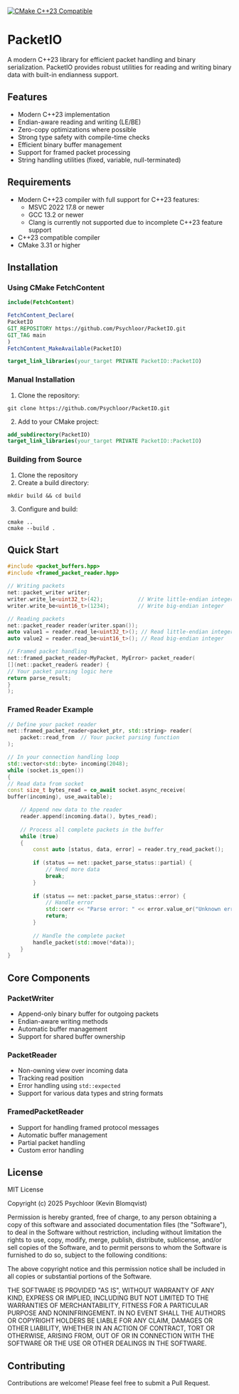 [![CMake C++23 Compatible](https://github.com/Psychloor/PacketIO/actions/workflows/cmake-multi-platform.yml/badge.svg)](https://github.com/Psychloor/PacketIO/actions/workflows/cmake-multi-platform.yml)

# PacketIO

A modern C++23 library for efficient packet handling and binary serialization. PacketIO provides robust utilities for reading and writing binary data with built-in endianness support.

## Features

- Modern C++23 implementation
- Endian-aware reading and writing (LE/BE)
- Zero-copy optimizations where possible
- Strong type safety with compile-time checks
- Efficient binary buffer management
- Support for framed packet processing
- String handling utilities (fixed, variable, null-terminated)

## Requirements

- Modern C++23 compiler with full support for C++23 features:
    - MSVC 2022 17.8 or newer
    - GCC 13.2 or newer
    - Clang is currently not supported due to incomplete C++23 feature support
- C++23 compatible compiler
- CMake 3.31 or higher

## Installation

### Using CMake FetchContent
```cmake
include(FetchContent)

FetchContent_Declare(
PacketIO
GIT_REPOSITORY https://github.com/Psychloor/PacketIO.git
GIT_TAG main
)
FetchContent_MakeAvailable(PacketIO)

target_link_libraries(your_target PRIVATE PacketIO::PacketIO)
```
### Manual Installation

1. Clone the repository:
```shell
git clone https://github.com/Psychloor/PacketIO.git
```
2. Add to your CMake project:
```cmake
add_subdirectory(PacketIO)
target_link_libraries(your_target PRIVATE PacketIO::PacketIO)
```
### Building from Source

1. Clone the repository
2. Create a build directory:
```shell
mkdir build && cd build
```
3. Configure and build:
```shell
cmake ..
cmake --build .
```
## Quick Start
```cpp
#include <packet_buffers.hpp>
#include <framed_packet_reader.hpp>

// Writing packets
net::packet_writer writer;
writer.write_le<uint32_t>(42);           // Write little-endian integer
writer.write_be<uint16_t>(1234);         // Write big-endian integer

// Reading packets
net::packet_reader reader(writer.span());
auto value1 = reader.read_le<uint32_t>(); // Read little-endian integer
auto value2 = reader.read_be<uint16_t>(); // Read big-endian integer

// Framed packet handling
net::framed_packet_reader<MyPacket, MyError> packet_reader(
[](net::packet_reader& reader) {
// Your packet parsing logic here
return parse_result;
}
);
```
### Framed Reader Example
```cpp
// Define your packet reader
net::framed_packet_reader<packet_ptr, std::string> reader(
    packet::read_from  // Your packet parsing function
);

// In your connection handling loop
std::vector<std::byte> incoming(2048);
while (socket.is_open())
{
// Read data from socket
const size_t bytes_read = co_await socket.async_receive(
buffer(incoming), use_awaitable);

    // Append new data to the reader
    reader.append(incoming.data(), bytes_read);
    
    // Process all complete packets in the buffer
    while (true) 
    {
        const auto [status, data, error] = reader.try_read_packet();
        
        if (status == net::packet_parse_status::partial) {
            // Need more data
            break;
        }
        
        if (status == net::packet_parse_status::error) {
            // Handle error
            std::cerr << "Parse error: " << error.value_or("Unknown error") << std::endl;
            return;
        }
        
        // Handle the complete packet
        handle_packet(std::move(*data));
    }
}
```
## Core Components

### PacketWriter

- Append-only binary buffer for outgoing packets
- Endian-aware writing methods
- Automatic buffer management
- Support for shared buffer ownership

### PacketReader

- Non-owning view over incoming data
- Tracking read position
- Error handling using `std::expected`
- Support for various data types and string formats

### FramedPacketReader

- Support for handling framed protocol messages
- Automatic buffer management
- Partial packet handling
- Custom error handling

## License

MIT License

Copyright (c) 2025 Psychloor (Kevin Blomqvist)

Permission is hereby granted, free of charge, to any person obtaining a copy
of this software and associated documentation files (the "Software"), to deal
in the Software without restriction, including without limitation the rights
to use, copy, modify, merge, publish, distribute, sublicense, and/or sell
copies of the Software, and to permit persons to whom the Software is
furnished to do so, subject to the following conditions:

The above copyright notice and this permission notice shall be included in all
copies or substantial portions of the Software.

THE SOFTWARE IS PROVIDED "AS IS", WITHOUT WARRANTY OF ANY KIND, EXPRESS OR
IMPLIED, INCLUDING BUT NOT LIMITED TO THE WARRANTIES OF MERCHANTABILITY,
FITNESS FOR A PARTICULAR PURPOSE AND NONINFRINGEMENT. IN NO EVENT SHALL THE
AUTHORS OR COPYRIGHT HOLDERS BE LIABLE FOR ANY CLAIM, DAMAGES OR OTHER
LIABILITY, WHETHER IN AN ACTION OF CONTRACT, TORT OR OTHERWISE, ARISING FROM,
OUT OF OR IN CONNECTION WITH THE SOFTWARE OR THE USE OR OTHER DEALINGS IN THE
SOFTWARE.


## Contributing

Contributions are welcome! Please feel free to submit a Pull Request.
